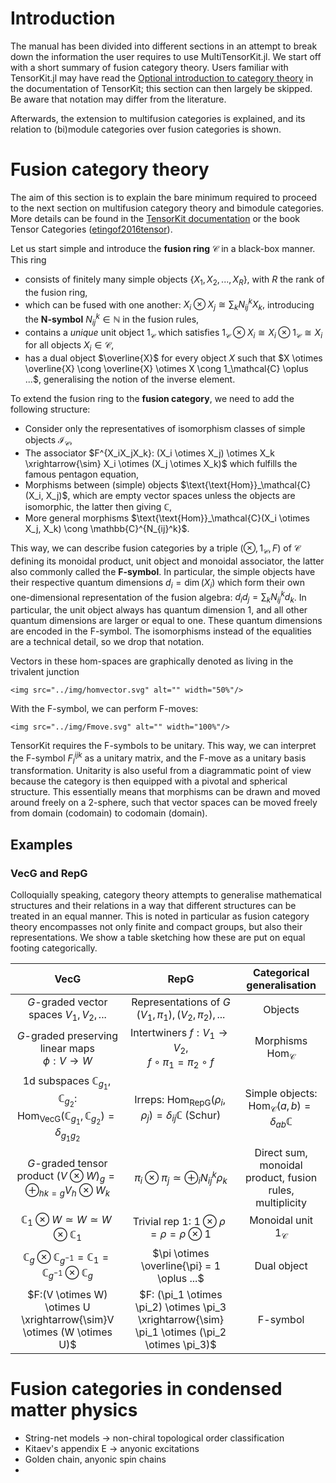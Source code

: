 # Introduction 

The manual has been divided into different sections in an attempt to break down the information the user requires to use MultiTensorKit.jl.
We start off with a short summary of fusion category theory. Users familiar with TensorKit.jl may have read the [Optional introduction to category theory](https://jutho.github.io/TensorKit.jl/stable/man/categories/) in the documentation of TensorKit; this section can then largely be skipped. Be aware that notation may differ from the literature.

Afterwards, the extension to multifusion categories is explained, and its relation to (bi)module categories over fusion categories is shown. 

# Fusion category theory

The aim of this section is to explain the bare minimum required to proceed to the next section on multifusion category theory and bimodule categories. More details can be found in the [TensorKit documentation](https://jutho.github.io/TensorKit.jl/stable/man/categories/) or the book Tensor Categories ([etingof2016tensor](@cite)).

Let us start simple and introduce the **fusion ring** $\mathcal{C}$ in a black-box manner. This ring 
*   consists of finitely many simple objects $\{ X_1, X_2, ..., X_R \}$, with $R$ the rank of the fusion ring,
*   which can be fused with one another: $X_i \otimes X_j \cong \sum_k N_{ij}^k X_k,$ introducing the **N-symbol** $N_{ij}^k \in \mathbb{N}$ in the fusion rules,
*   contains a *unique* unit object $1_\mathcal{C}$ which satisfies $1_\mathcal{C} \otimes X_i \cong X_i \otimes 1_\mathcal{C} \cong X_i$ for all objects $X_i \in \mathcal{C}$,
*   has a dual object $\overline{X}$ for every object $X$ such that $X \otimes \overline{X} \cong \overline{X} \otimes X \cong 1_\mathcal{C} \oplus ...$, generalising the notion of the inverse element.

To extend the fusion ring to the **fusion category**, we need to add the following structure:
*   Consider only the representatives of isomorphism classes of simple objects $\mathcal{I}_\mathcal{C}$,
*   The associator $F^{X_iX_jX_k}: (X_i \otimes X_j) \otimes X_k \xrightarrow{\sim} X_i \otimes (X_j \otimes X_k)$
   which fulfills the famous pentagon equation,
*   Morphisms between (simple) objects $\text{\text{Hom}}_\mathcal{C}(X_i, X_j)$, which are empty vector spaces unless the objects are isomorphic, the latter then giving $\mathbb{C}$,
*   More general morphisms $\text{\text{Hom}}_\mathcal{C}(X_i \otimes X_j, X_k) \cong \mathbb{C}^{N_{ij}^k}$.

This way, we can describe fusion categories by a triple $(\otimes, 1_\mathcal{C}, F)$ of $\mathcal{C}$ defining its monoidal product, unit object and monoidal associator, the latter also commonly called the **F-symbol**. In particular, the simple objects have their respective quantum dimensions $d_i = \dim(X_i)$ which form their own one-dimensional representation of the fusion algebra: $d_i d_j = \sum_k N_{ij}^k d_k$. In particular, the unit object always has quantum dimension 1, and all other quantum dimensions are larger or equal to one. These quantum dimensions are encoded in the F-symbol. The isomorphisms instead of the equalities are a technical detail, so we drop that notation. 

Vectors in these hom-spaces are graphically denoted as living in the trivalent junction
```@raw html
<img src="../img/homvector.svg" alt="" width="50%"/>
``` 


With the F-symbol, we can perform F-moves:

```@raw html
<img src="../img/Fmove.svg" alt="" width="100%"/>
``` 

TensorKit requires the F-symbols to be unitary. This way, we can interpret the F-symbol $F^{ijk}_l$ as a unitary matrix, and the F-move as a unitary basis transformation. Unitarity is also useful from a diagrammatic point of view because the category is then equipped with a pivotal and spherical structure. This essentially means that morphisms can be drawn and moved around freely on a 2-sphere, such that vector spaces can be moved freely from domain (codomain) to codomain (domain). 

## Examples

### $\mathsf{VecG}$ and $\mathsf{RepG}$
Colloquially speaking, category theory attempts to generalise mathematical structures and their relations in a way that different structures can be treated in an equal manner. This is noted in particular as fusion category theory encompasses not only finite and compact groups, but also their representations. We show a table sketching how these are put on equal footing categorically.

|$\mathsf{VecG}$|$\mathsf{RepG}$|Categorical generalisation|
|:---:|:---:|:---:|
|$G$-graded vector spaces $V_1, V_2, ...$|Representations of $G$ <br>$(V_1, \pi_1), (V_2, \pi_2), ...$|Objects|
|$G$-graded preserving linear maps <br>$\phi: V \rightarrow W$|Intertwiners $f: V_1 \rightarrow V_2$, <br>$f \circ \pi_1 = \pi_2 \circ f$|Morphisms $\text{Hom}_\mathcal{C}$|
1d subspaces $\mathbb{C}_{g_1}, \mathbb{C}_{g_2}$: <br> $\text{Hom}_{\mathsf{VecG}}(\mathbb{C}_{g_1},\mathbb{C}_{g_2}) = \delta_{g_1g_2}$|Irreps: $\text{Hom}_{\mathsf{RepG}}(\rho_i,\rho_j) = \delta_{ij} \mathbb{C}$ (Schur)|Simple objects: $\text{Hom}_{\mathcal{C}}(a,b) = \delta_{ab}\mathbb{C}$|
$G$-graded tensor product $(V \otimes W)_g = \oplus_{hk=g} V_h \otimes W_k$| $\pi_i \otimes \pi_j \simeq \oplus_i N_{ij}^k\rho_k$ | Direct sum, monoidal product, fusion rules, multiplicity|
$\mathbb{C}_1 \otimes W \simeq W \simeq W \otimes \mathbb{C}_1$ | Trivial rep 1: $1 \otimes \rho = \rho = \rho \otimes 1$ | Monoidal unit $1_\mathcal{C}$
$\mathbb{C}_g \otimes \mathbb{C}_{g^{-1}} = \mathbb{C}_1 = \mathbb{C}_{g^{-1}} \otimes \mathbb{C}_g$ | $\pi \otimes \overline{\pi} = 1 \oplus ...$ | Dual object
$F:(V \otimes W) \otimes U \xrightarrow{\sim}V \otimes (W \otimes U)$|$F: (\pi_1 \otimes \pi_2) \otimes \pi_3 \xrightarrow{\sim} \pi_1 \otimes (\pi_2 \otimes \pi_3)$|F-symbol|

# Fusion categories in condensed matter physics
- String-net models -> non-chiral topological order classification
- Kitaev's appendix E -> anyonic excitations
- Golden chain, anyonic spin chains
- 